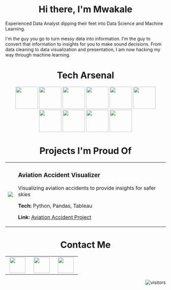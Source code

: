 <h1 align="center">Hi there, I'm Mwakale</h1>

Experienced Data Analyst dipping their feet into Data Science and Machine Learning.

I'm the guy you go to turn messy data into information. I'm the guy to convert that information to insights for you to make sound decisions. From data cleaning to data visualization and presentation, I am now hacking my way through machine learning.

<h1 align="center">Tech Arsenal</h1>
<p align="center">
  <img src="https://www.svgrepo.com/show/373589/excel.svg" width="70" height="70"/>
  <img src="https://cdn.jsdelivr.net/gh/devicons/devicon@latest/icons/mysql/mysql-original.svg" width="70" height="70"/>
  <img src="https://cdn.svglogos.dev/logos/python.svg" width="70" height="70"/>
  <img src="https://cdn.svglogos.dev/logos/numpy.svg" width="70" height="70"/>
  <img src="https://cdn.svglogos.dev/logos/pandas-icon.svg" width="70" height="70"/>
  <img src="https://cdn.svglogos.dev/logos/matplotlib-icon.svg" width="70" height="70"/>
  <img src="https://cdn.svglogos.dev/logos/visual-studio-code.svg" width="70" height="70"/>
  <img src="https://cdn.jsdelivr.net/gh/devicons/devicon@latest/icons/scikitlearn/scikitlearn-original.svg" width="70" height="70"/>
  <img src="https://cdn.svglogos.dev/logos/microsoft-power-bi.svg" width="70" height="70"/>
  <img src="https://cdn.svglogos.dev/logos/tableau-icon.svg" width="70" height="70"/>
</p>

<h1 align="center">Projects I'm Proud Of</h1>
<table align="center">
  <tr>
    <td>
      <a href="https://github.com/M-Nesphory/Aviation_Accident_Project.git">
        <img src="https://github-readme-stats.vercel.app/api/pin/?username=M-Nesphory&repo=Aviation_Accident_Project&theme=dark&hide_border=true&border_radius=10"/>
      </a>
    </td>
    <td>
      <h3>Aviation Accident Visualizer</h3>
      <p>
        Visualizing aviation accidents to provide insights for safer skies
        <p><b>Tech:</b> Python, Pandas, Tableau</p>
        <p><b>Link:</b> <a href = "https://github.com/M-Nesphory/Aviation_Accident_Project.git">Aviation Accident Project</a></p>
      </p>
    </td>
  </tr>
</table>

<h1 align="center">Contact Me</h1>
<table align="center">
  <tr>
    <td align="center" width="60">
      <a href="https://www.linkedin.com/in/nesphory-mwakale/">
        <img src="https://cdn.svglogos.dev/logos/linkedin-icon.svg" width="50" height="50"/>
      </a>
    </td>
    <td align="center" width="60">
      <a href="https://mail.google.com/mail/?view=cm&fs=1&to=nrmmwakale07@gmail.com" target="_blank">
        <img src="https://cdn.svglogos.dev/logos/google-gmail.svg" width="50" height="50"/>
      </a>
    </td>
    <td align="center" width="60">
      <a href="https://github.com/M-Nesphory" target="_blank">
        <img src="https://cdn.svglogos.dev/logos/github-icon.svg" width="50" height="50"/>
      </a>
    </td>
  </tr>
</table>
<p align="right">
  <img src="https://visitor-badge.laobi.icu/badge?page_id=M-Nesphory" alt="visitors"/>
</p>
